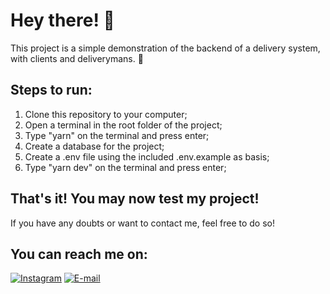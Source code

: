 # Hey there! :wave:

This project is a simple demonstration of the backend of a delivery system, with clients and deliverymans. :motor_scooter:

## Steps to run:

1. Clone this repository to your computer;
2. Open a terminal in the root folder of the project;
3. Type "yarn" on the terminal and press enter;
4. Create a database for the project;
5. Create a .env file using the included .env.example as basis;
6. Type "yarn dev" on the terminal and press enter;

## That's it! You may now test my project!

If you have any doubts or want to contact me, feel free to do so!

You can reach me on: 
---
[![Instagram](https://img.shields.io/badge/Instagram>-%23E4405F.svg?style=for-the-badge&logo=Instagram&logoColor=white&link=https://instagram.com/bdgpretto/)](https://instagram.com/bdgpretto/)
[![E-mail](https://img.shields.io/badge/Gmail-D14836?style=for-the-badge&logo=gmail&logoColor=white&link=mailto:bernardo@pretto.dev)](mailto:bernardo@pretto.dev)

